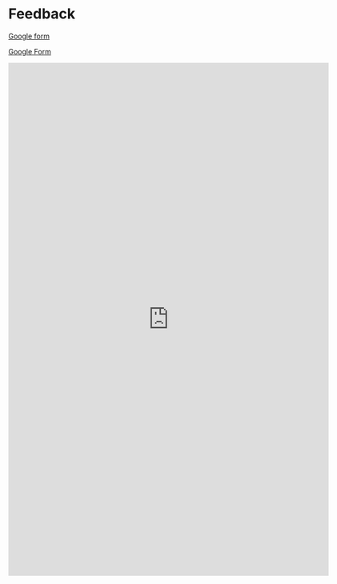 # Feedback

[Google form](https://forms.gle/h9vVVRg3v6UphwoX7 ':include')

[Google Form](https://docs.google.com/forms/d/e/1FAIpQLSdGuVovNQtpLVJcr9viBKCyE3AYt5QCUUfmkbmY3-zK74P-3g/viewform?embedded=true ':include :type=iframe width=100% height=101%')

<iframe src="https://docs.google.com/forms/d/e/1FAIpQLSdGuVovNQtpLVJcr9viBKCyE3AYt5QCUUfmkbmY3-zK74P-3g/viewform?embedded=true" width="640" height="1026" frameborder="0" marginheight="0" marginwidth="0">Wird geladen…</iframe>
